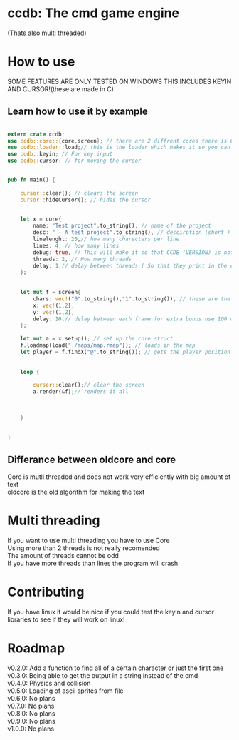 # ccdb:  The cmd game engine  
(Thats also multi threaded)  
  
# How to use  
  
SOME FEATURES ARE ONLY TESTED ON WINDOWS THIS INCLUDES KEYIN AND CURSOR!(these are made in C)  
  
  
## Learn how to use it by example  

```rust

extern crate ccdb;
use ccdb::core::{core,screen}; // there are 2 diffrent cores there is Core and there is banana both work the same way when talking to them 
use ccdb::loader::load;// this is the loader which makes it so you can load a map from file
use ccdb::keyin; // For key input
use ccdb::cursor; // for moving the cursor


pub fn main() {
    
    cursor::clear(); // clears the screen
    cursor::hideCursor(); // hides the cursor
    

    let x = core{
        name: "Test project".to_string(), // name of the project 
        desc: " - A test project".to_string(), // descirption (short )
        linelenght: 20,// how many charecters per line
        lines: 4, // how many lines
        debug: true, // This will make it so that CCDB (VERSION) is not shown
        threads: 2, // How many threads 
        delay: 1,// delay between threads ( So that they print in the correct order)
    };
    
    
    let mut f = screen{
        chars: vec!("0".to_string(),"1".to_string()), // these are the different ascii "items" that get renderd X and Y are the cordinates 
        x: vec!(1,2),
        y: vec!(1,2),
        delay: 10,// delay between each frame for extra bonus use 100 ms
    };
    
    let mut a = x.setup(); // set up the core struct 
    f.loadmap(load("./maps/map.rmap")); // loads in the map
    let player = f.findX("@".to_string()); // gets the player position in the screen.chars section findAllOfX works the same but returns a vector 
  
    
    loop {
        
        cursor::clear();// clear the screen
        a.render(&f);// renders it all
        
      

    }

  
}
```  
## Differance between oldcore and core  
Core is mutli threaded and does not work very efficiently with big amount of text  
oldcore is the old algorithm for making the text   
  
# Multi threading  
If you want to use multi threading you have to use Core  
Using more than 2 threads is not really recomended  
The amount of threads cannot be odd  
If you have more threads than lines the program will crash  
  
# Contributing  
If you have linux it would be nice if you could test the keyin and cursor libraries to see if they will work on linux!  
  
# Roadmap  
v0.2.0: Add a function to find all of a certain character or just the first one  
v0.3.0: Being able to get the output in a string instead of the cmd   
v0.4.0: Physics and collision  
v0.5.0: Loading of ascii sprites from file  
v0.6.0: No plans  
v0.7.0: No plans  
v0.8.0: No plans  
v0.9.0: No plans  
v1.0.0: No plans  

